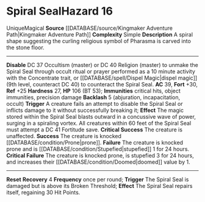 ﻿---
ac: '39'
all_resistance: null
complexity: Simple
element: null
fortitude: '+30'
hardness: '27'
hazard_type: null
hp: 106 (BT 53)
id: '269'
immunity:
- critical hits
- object immunities
- precision damage
level: '16'
name: Spiral Seal
rarity: Unique
reflex: '+25'
resistance: null
rus_type_level: null
school: null
source: '[[DATABASE/source/Kingmaker Adventure Path|Kingmaker Adventure Path]]'
trait:
- '[[DATABASE/trait/Magical|Magical]]'
- '[[DATABASE/trait/Unique|Unique]]'
type: Hazard
weakness: null
will: null

---
# Spiral Seal<span class="item-type">Hazard 16</span>

<span class="trait-unique item-trait">Unique</span><span class="item-trait">Magical</span>
**Source** [[DATABASE/source/Kingmaker Adventure Path|Kingmaker Adventure Path]]
**Complexity** Simple
**Description** A spiral shape suggesting the curling religious symbol of Pharasma is carved into the stone floor.

---
**Disable** DC 37 Occultism (master) or DC 40 Religion (master) to unmake the Spiral Seal through occult ritual or prayer performed as a 10 minute activity with the Concentrate trait, or [[DATABASE/spell/Dispel Magic|dispel magic]] (9th level, counteract DC 40) to counteract the Spiral Seal.
**AC** 39, **Fort** +30, **Ref** +25
**Hardness** 27, **HP** 106 (BT 53); **Immunities** critical hits, object immunities, precision damage
**Backlash** <span class="action-icon">5</span> (abjuration, incapacitation, occult) **Trigger** A creature fails an attempt to disable the Spiral Seal or inflicts damage to it without successfully breaking it; **Effect** The magic stored within the Spiral Seal blasts outward in a concussive wave of power, surging in a spiraling vortex. All creatures within 60 feet of the Spiral Seal must attempt a DC 41 Fortitude save.
**Critical Success** The creature is unaffected.
**Success** The creature is knocked [[DATABASE/condition/Prone|prone]].
**Failure** The creature is knocked prone and is [[DATABASE/condition/Stupefied|stupefied]] 1 for 24 hours.
**Critical Failure** The creature is knocked prone, is stupefied 3 for 24 hours, and increases their [[DATABASE/condition/Doomed|doomed]] value by 1.

---
**Reset** **Recovery** <span class="action-icon">4</span> **Frequency** once per round; **Trigger** The Spiral Seal is damaged but is above its Broken Threshold; **Effect** The Spiral Seal repairs itself, regaining 30 Hit Points.